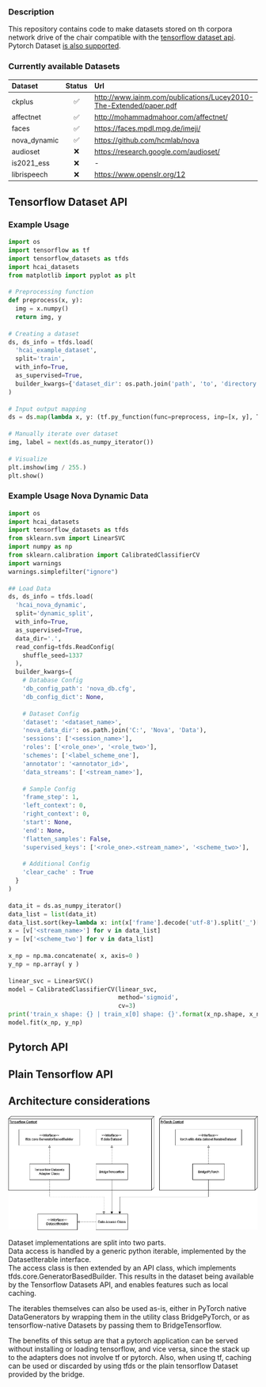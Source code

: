 ### Description
This repository contains code to make datasets stored on th corpora network drive of the chair
compatible with the [tensorflow dataset api](https://www.tensorflow.org/api_docs/python/tf/data/Dataset).
Pytorch Dataset [is also supported](https://pytorch.org/vision/stable/datasets.html).
 
### Currently available Datasets

| Dataset       | Status        | Url  |
| :------------- |:-------------:| :-----|
| ckplus        | ✅             | http://www.iainm.com/publications/Lucey2010-The-Extended/paper.pdf |
| affectnet     | ✅             | http://mohammadmahoor.com/affectnet/ |
| faces         | ✅             |    https://faces.mpdl.mpg.de/imeji/ |
| nova_dynamic  | ✅             |    https://github.com/hcmlab/nova |
| audioset      | ❌             | https://research.google.com/audioset/ |
| is2021_ess    | ❌             |    -|
| librispeech   | ❌             |    https://www.openslr.org/12 |


## Tensorflow Dataset API

### Example Usage

```python
import os
import tensorflow as tf
import tensorflow_datasets as tfds
import hcai_datasets
from matplotlib import pyplot as plt

# Preprocessing function
def preprocess(x, y):
  img = x.numpy()
  return img, y

# Creating a dataset
ds, ds_info = tfds.load(
  'hcai_example_dataset',
  split='train',
  with_info=True,
  as_supervised=True,
  builder_kwargs={'dataset_dir': os.path.join('path', 'to', 'directory')}
)

# Input output mapping
ds = ds.map(lambda x, y: (tf.py_function(func=preprocess, inp=[x, y], Tout=[tf.float32, tf.int64])))

# Manually iterate over dataset
img, label = next(ds.as_numpy_iterator())

# Visualize
plt.imshow(img / 255.)
plt.show()
```

### Example Usage Nova Dynamic Data
```python
import os
import hcai_datasets
import tensorflow_datasets as tfds
from sklearn.svm import LinearSVC
import numpy as np
from sklearn.calibration import CalibratedClassifierCV
import warnings
warnings.simplefilter("ignore")

## Load Data
ds, ds_info = tfds.load(
  'hcai_nova_dynamic',
  split='dynamic_split',
  with_info=True,
  as_supervised=True,
  data_dir='.',
  read_config=tfds.ReadConfig(
    shuffle_seed=1337
  ),
  builder_kwargs={
    # Database Config
    'db_config_path': 'nova_db.cfg',
    'db_config_dict': None,

    # Dataset Config
    'dataset': '<dataset_name>',
    'nova_data_dir': os.path.join('C:', 'Nova', 'Data'),
    'sessions': ['<session_name>'],
    'roles': ['<role_one>', '<role_two>'],
    'schemes': ['<label_scheme_one'],
    'annotator': '<annotator_id>',
    'data_streams': ['<stream_name>'],

    # Sample Config
    'frame_step': 1,
    'left_context': 0,
    'right_context': 0,
    'start': None,
    'end': None,
    'flatten_samples': False, 
    'supervised_keys': ['<role_one>.<stream_name>', '<scheme_two>'],

    # Additional Config
    'clear_cache' : True
  }
)

data_it = ds.as_numpy_iterator()
data_list = list(data_it)
data_list.sort(key=lambda x: int(x['frame'].decode('utf-8').split('_')[0]))
x = [v['<stream_name>'] for v in data_list]
y = [v['<scheme_two'] for v in data_list]

x_np = np.ma.concatenate( x, axis=0 )
y_np = np.array( y )

linear_svc = LinearSVC()
model = CalibratedClassifierCV(linear_svc,
                               method='sigmoid',
                               cv=3)
print('train_x shape: {} | train_x[0] shape: {}'.format(x_np.shape, x_np[0].shape))
model.fit(x_np, y_np)
```

## Pytorch API


## Plain Tensorflow API



## Architecture considerations

![uml diagram](image/architecture.png)

Dataset implementations are split into two parts.\
Data access is handled by a generic python iterable, implemented by the DatasetIterable interface.\
The access class is then extended by an API class, which implements tfds.core.GeneratorBasedBuilder.
This results in the dataset being available by the Tensorflow Datasets API, and enables features 
such as local caching.

The iterables themselves can also be used as-is, either in PyTorch native DataGenerators by wrapping them in
the utility class BridgePyTorch, or as tensorflow-native Datasets by passing them to BridgeTensorflow.

The benefits of this setup are that a pytorch application can be served without installing or loading 
tensorflow, and vice versa, since the stack up to the adapters does not involve tf or pytorch. 
Also, when using tf, caching can be used or discarded by using tfds or the plain tensorflow Dataset
provided by the bridge.